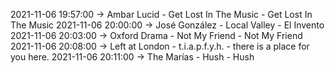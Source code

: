 2021-11-06 19:57:00 -> Ambar Lucid - Get Lost In The Music - Get Lost In The Music
2021-11-06 20:00:00 -> José González - Local Valley - El Invento
2021-11-06 20:03:00 -> Oxford Drama - Not My Friend - Not My Friend
2021-11-06 20:08:00 -> Left at London - t.i.a.p.f.y.h. - there is a place for you here.
2021-11-06 20:11:00 -> The Marías - Hush - Hush
